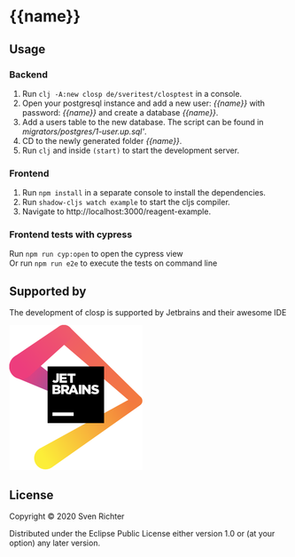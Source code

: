 # {{name}}

## Usage

### Backend
1. Run `clj -A:new closp de/sveritest/closptest` in a console.
2. Open your postgresql instance and add a new user: _{{name}}_ with password: _{{name}}_ and create a database _{{name}}_.
3. Add a users table to the new database. The script can be found in _migrators/postgres/1-user.up.sql'_.
4. CD to the newly generated folder _{{name}}_.
5. Run `clj` and inside `(start)` to start the development server.

### Frontend
1. Run `npm install` in a separate console to install the dependencies.
2. Run `shadow-cljs watch example` to start the cljs compiler.
3. Navigate to http://localhost:3000/reagent-example.

### Frontend tests with cypress
Run `npm run cyp:open` to open the cypress view  
Or run `npm run e2e` to execute the tests on command line 


## Supported by

The development of closp is supported by Jetbrains and their awesome IDE

[![Jetbrains Logo](jetbrains.svg)](https://www.jetbrains.com/)

 

## License

Copyright © 2020 Sven Richter

Distributed under the Eclipse Public License either version 1.0 or (at
your option) any later version.

